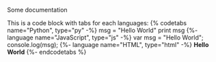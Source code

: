 Some documentation

This is a code block with tabs for each languages: {% codetabs name="Python", type="py" -%} msg = "Hello World" print msg {%- language name="JavaScript", type="js" -%} var msg = "Hello World"; console.log(msg); {%- language name="HTML", type="html" -%} <b>Hello World</b> {%- endcodetabs %}
